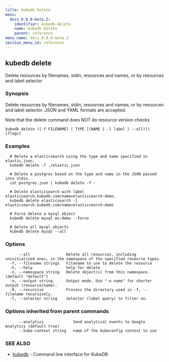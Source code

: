 ```yaml
---
title: Kubedb Delete
menu:
  docs_0.8.0-beta.2:
    identifier: kubedb-delete
    name: Kubedb Delete
    parent: reference
menu_name: docs_0.8.0-beta.2
section_menu_id: reference
---
```

## kubedb delete

Delete resources by filenames, stdin, resources and names, or by resources and label selector

### Synopsis

Delete resources by filenames, stdin, resources and names, or by resources and label selector. JSON and YAML formats are accepted. 

Note that the delete command does NOT do resource version checks

```
kubedb delete ([-f FILENAME] | TYPE [(NAME | -l label | --all)]) [flags]
```

### Examples

```
  # Delete a elasticsearch using the type and name specified in elastic.json.
  kubedb delete -f ./elastic.json
  
  # Delete a postgres based on the type and name in the JSON passed into stdin.
  cat postgres.json | kubedb delete -f -
  
  # Delete elasticsearch with label elasticsearch.kubedb.com/name=elasticsearch-demo.
  kubedb delete elasticsearch -l elasticsearch.kubedb.com/name=elasticsearch-demo
  
  # Force delete a mysql object
  kubedb delete mysql ms-demo --force
  
  # Delete all mysql objects
  kubedb delete mysql --all
```

### Options

```
      --all                Delete all resources, including uninitialized ones, in the namespace of the specified resource types.
  -f, --filename strings   Filename to use to delete the resource
  -h, --help               help for delete
  -n, --namespace string   Delete object(s) from this namespace. (default "default")
  -o, --output string      Output mode. Use "-o name" for shorter output (resource/name).
  -R, --recursive          Process the directory used in -f, --filename recursively.
  -l, --selector string    Selector (label query) to filter on.
```

### Options inherited from parent commands

```
      --analytics             Send analytical events to Google Analytics (default true)
      --kube-context string   name of the kubeconfig context to use
```

### SEE ALSO

* [kubedb](/docs/reference/kubedb.md)	 - Command line interface for KubeDB


